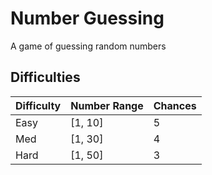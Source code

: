 # Number Guessing
A game of guessing random numbers

## Difficulties
Difficulty | Number Range | Chances
-----|--------------|--------
Easy | [1, 10] | 5
Med | [1, 30] | 4
Hard | [1, 50] | 3

